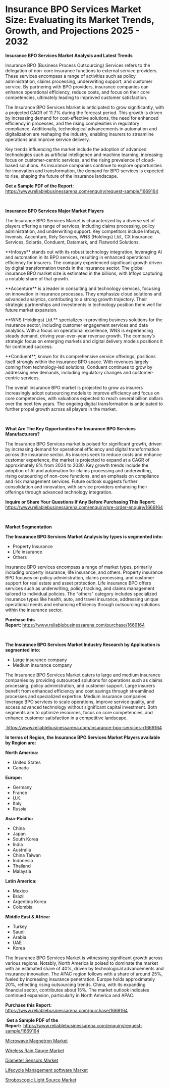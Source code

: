 <p><h1>Insurance BPO Services Market Size: Evaluating its Market Trends, Growth, and Projections 2025 - 2032</h1></p><p><strong>Insurance BPO Services Market Analysis and Latest Trends</strong></p>
<p><p>Insurance BPO (Business Process Outsourcing) Services refers to the delegation of non-core insurance functions to external service providers. These services encompass a range of activities such as policy administration, claims processing, underwriting support, and customer service. By partnering with BPO providers, insurance companies can enhance operational efficiency, reduce costs, and focus on their core competencies, ultimately leading to improved customer satisfaction.</p><p>The Insurance BPO Services Market is anticipated to grow significantly, with a projected CAGR of 11.7% during the forecast period. This growth is driven by increasing demand for cost-effective solutions, the need for enhanced efficiency in processes, and the rising complexities in regulatory compliance. Additionally, technological advancements in automation and digitalization are reshaping the industry, enabling insurers to streamline operations and improve service delivery.</p><p>Key trends influencing the market include the adoption of advanced technologies such as artificial intelligence and machine learning, increasing focus on customer-centric services, and the rising prevalence of cloud-based solutions. As insurance companies continue to explore opportunities for innovation and transformation, the demand for BPO services is expected to rise, shaping the future of the insurance landscape.</p></p>
<p><strong>Get a Sample PDF of the Report:&nbsp;</strong> <a href="https://www.reliablebusinessarena.com/enquiry/request-sample/1669164?utm_campaign=2518&utm_medium=2&utm_source=Github&utm_content=ia&utm_term=10032025&utm_id=insurance-bpo-services">https://www.reliablebusinessarena.com/enquiry/request-sample/1669164</a></p>
<p>&nbsp;</p>
<p><strong>Insurance BPO Services Major Market Players</strong></p>
<p><p>The Insurance BPO Services Market is characterized by a diverse set of players offering a range of services, including claims processing, policy administration, and underwriting support. Key competitors include Infosys, Invensis, Accenture, Rely Services, WNS (Holdings) Ltd., CX Insurance Services, Solartis, Conduent, Datamark, and Flatworld Solutions.</p><p>**Infosys** stands out with its robust technology integration, leveraging AI and automation in its BPO services, resulting in enhanced operational efficiency for insurers. The company experienced significant growth driven by digital transformation trends in the insurance sector. The global insurance BPO market size is estimated in the billions, with Infoys capturing a notable share of that growth.</p><p>**Accenture** is a leader in consulting and technology services, focusing on innovation in insurance processes. They emphasize cloud solutions and advanced analytics, contributing to a strong growth trajectory. Their strategic partnerships and investments in technology position them well for future market expansion.</p><p>**WNS (Holdings) Ltd.** specializes in providing business solutions for the insurance sector, including customer engagement services and data analytics. With a focus on operational excellence, WNS is experiencing steady demand, driving year-over-year revenue growth. The company’s strategic focus on emerging markets and digital delivery models positions it for continued success.</p><p>**Conduent**, known for its comprehensive service offerings, positions itself strongly within the insurance BPO space. With revenues largely coming from technology-led solutions, Conduent continues to grow by addressing new demands, including regulatory changes and customer-centric services.</p><p>The overall insurance BPO market is projected to grow as insurers increasingly adopt outsourcing models to improve efficiency and focus on core competencies, with valuations expected to reach several billion dollars over the next few years. The ongoing digital transformation is anticipated to further propel growth across all players in the market.</p></p>
<p>&nbsp;</p>
<p><strong>What Are The Key Opportunities For Insurance BPO Services Manufacturers?</strong></p>
<p><p>The Insurance BPO Services market is poised for significant growth, driven by increasing demand for operational efficiency and digital transformation across the insurance sector. As insurers seek to reduce costs and enhance customer experience, the market is projected to expand at a CAGR of approximately 8% from 2024 to 2030. Key growth trends include the adoption of AI and automation for claims processing and underwriting, rising outsourcing of non-core functions, and an emphasis on compliance and risk management services. Future outlook suggests further consolidation and innovation, with service providers enhancing their offerings through advanced technology integration.</p></p>
<p><strong>Inquire or Share Your Questions If Any Before Purchasing This Report:</strong> <a href="https://www.reliablebusinessarena.com/enquiry/pre-order-enquiry/1669164?utm_campaign=2518&utm_medium=2&utm_source=Github&utm_content=ia&utm_term=10032025&utm_id=insurance-bpo-services">https://www.reliablebusinessarena.com/enquiry/pre-order-enquiry/1669164</a></p>
<p>&nbsp;</p>
<p><strong>Market Segmentation</strong></p>
<p><strong>The Insurance BPO Services Market Analysis by types is segmented into:</strong></p>
<p><ul><li>Property Insurance</li><li>Life insurance</li><li>Others</li></ul></p>
<p><p>Insurance BPO services encompass a range of market types, primarily including property insurance, life insurance, and others. Property insurance BPO focuses on policy administration, claims processing, and customer support for real estate and asset protection. Life insurance BPO offers services such as underwriting, policy tracking, and claims management tailored to individual policies. The "others" category includes specialized insurance types like health, auto, and travel insurance, addressing unique operational needs and enhancing efficiency through outsourcing solutions within the insurance sector.</p></p>
<p><strong>Purchase this Report:&nbsp;</strong><a href="https://www.reliablebusinessarena.com/purchase/1669164?utm_campaign=2518&utm_medium=2&utm_source=Github&utm_content=ia&utm_term=10032025&utm_id=insurance-bpo-services">https://www.reliablebusinessarena.com/purchase/1669164</a></p>
<p>&nbsp;</p>
<p><strong>The Insurance BPO Services Market Industry Research by Application is segmented into:</strong></p>
<p><ul><li>Large insurance company</li><li>Medium insurance company</li></ul></p>
<p><p>The Insurance BPO Services Market caters to large and medium insurance companies by providing outsourced solutions for operations such as claims processing, policy administration, and customer support. Large insurers benefit from enhanced efficiency and cost savings through streamlined processes and specialized expertise. Medium insurance companies leverage BPO services to scale operations, improve service quality, and access advanced technology without significant capital investment. Both segments aim to optimize resources, focus on core competencies, and enhance customer satisfaction in a competitive landscape.</p></p>
<p><a href="https://www.reliablebusinessarena.com/insurance-bpo-services-r1669164?utm_campaign=2518&utm_medium=2&utm_source=Github&utm_content=ia&utm_term=10032025&utm_id=insurance-bpo-services">&nbsp;https://www.reliablebusinessarena.com/insurance-bpo-services-r1669164</a></p>
<p><strong>In terms of Region, the Insurance BPO Services Market Players available by Region are:</strong></p>
<p>
    <p> <strong> North America: </strong>
        <ul>
            <li>United States</li>
            <li>Canada</li>
        </ul>
        </p> 
    <p> <strong> Europe: </strong>
        <ul>
            <li>Germany</li>
            <li>France</li>
            <li>U.K.</li>
            <li>Italy</li>
            <li>Russia</li>
        </ul>
        </p> 
    <p> <strong> Asia-Pacific: </strong>
        <ul>
            <li>China</li>
            <li>Japan</li>
            <li>South Korea</li>
            <li>India</li>
            <li>Australia</li>
            <li>China Taiwan</li>
            <li>Indonesia</li>
            <li>Thailand</li>
            <li>Malaysia</li>
        </ul>
        </p> 
    <p> <strong> Latin America: </strong>
        <ul>
            <li>Mexico</li>
            <li>Brazil</li>
            <li>Argentina Korea</li>
            <li>Colombia</li>
        </ul>
        </p> 
    <p> <strong> Middle East & Africa: </strong>
        <ul>
            <li>Turkey</li>
            <li>Saudi</li>
            <li>Arabia</li>
            <li>UAE</li>
            <li>Korea</li>
        </ul>
    </p>
    </p>
<p><p>The Insurance BPO Services Market is witnessing significant growth across various regions. Notably, North America is poised to dominate the market with an estimated share of 40%, driven by technological advancements and insurance innovation. The APAC region follows with a share of around 25%, fueled by increasing insurance penetration. Europe holds approximately 20%, reflecting rising outsourcing trends. China, with its expanding financial sector, contributes about 15%. The market outlook indicates continued expansion, particularly in North America and APAC.</p></p>
<p><strong>Purchase this Report: </strong><a href="https://www.reliablebusinessarena.com/purchase/1669164?utm_campaign=2518&utm_medium=2&utm_source=Github&utm_content=ia&utm_term=10032025&utm_id=insurance-bpo-services">https://www.reliablebusinessarena.com/purchase/1669164</a></p>
<p>&nbsp;<strong>Get a Sample PDF of the Report:&nbsp;&nbsp;</strong><a href="https://www.reliablebusinessarena.com/enquiry/request-sample/1669164?utm_campaign=2518&utm_medium=2&utm_source=Github&utm_content=ia&utm_term=10032025&utm_id=insurance-bpo-services">https://www.reliablebusinessarena.com/enquiry/request-sample/1669164</a></p>
<p><strong></strong></p>
<p><p><a href="https://www.linkedin.com/pulse/forecasting-growth-microwave-magnetron-market-size-evdcf?utm_campaign=2518&utm_medium=2&utm_source=Github&utm_content=ia&utm_term=10032025&utm_id=insurance-bpo-services">Microwave Magnetron Market</a></p><p><a href="https://www.linkedin.com/pulse/synopsis-global-wireless-rain-gauge-market-trend-its-rapid-growth-zfu9e?utm_campaign=2518&utm_medium=2&utm_source=Github&utm_content=ia&utm_term=10032025&utm_id=insurance-bpo-services">Wireless Rain Gauge Market</a></p><p><a href="https://www.linkedin.com/pulse/diameter-sensors-market-analysis-report-comprehensive-data-gwjcc?utm_campaign=2518&utm_medium=2&utm_source=Github&utm_content=ia&utm_term=10032025&utm_id=insurance-bpo-services">Diameter Sensors Market</a></p><p><a href="https://github.com/MariaWashington76/Market-Research-Report-List-2/blob/main/lifecycle-management-software-market.md?utm_campaign=2518&utm_medium=2&utm_source=Github&utm_content=ia&utm_term=10032025&utm_id=insurance-bpo-services">Lifecycle Management software Market</a></p><p><a href="https://www.linkedin.com/pulse/examination-market-segmentation-stroboscopic-light-source-from-tssie?utm_campaign=2518&utm_medium=2&utm_source=Github&utm_content=ia&utm_term=10032025&utm_id=insurance-bpo-services">Stroboscopic Light Source Market</a></p></p>